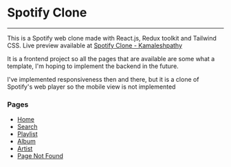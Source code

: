 # Spotify Clone

---

This is a Spotify web clone made with React.js, Redux toolkit and Tailwind CSS. Live preview available at [Spotify Clone - Kamaleshpathy](https://spotify-clone-pi-tan.vercel.app/)

It is a frontend project so all the pages that are available are some what a template, I'm hoping to implement the backend in the future.

I've implemented responsiveness then and there, but it is a clone of Spotify's web player so the mobile view is not implemented

### Pages 

- [Home](https://spotify-clone-pi-tan.vercel.app/)
- [Search](https://spotify-clone-pi-tan.vercel.app/search)
- [Playlist](https://spotify-clone-pi-tan.vercel.app/playlist/someidlike1adf8)
- [Album](https://spotify-clone-pi-tan.vercel.app/album/someidlike1adf8)
- [Artist](https://spotify-clone-pi-tan.vercel.app/artist/someidlike1adf8)
- [Page Not Found](https://spotify-clone-pi-tan.vercel.app/randomURL)